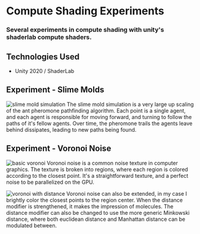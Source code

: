 # Compute Shading Experiments
### Several experiments in compute shading with unity's shaderlab compute shaders.

## Technologies Used
- Unity 2020 / ShaderLab

## Experiment - Slime Molds
![slime mold simulation](https://github.com/Ruchotzke/Compute-Shading/blob/main/docs/Slime%20Mold.gif)
The slime mold simulation is a very large up scaling of the ant pheromone pathfinding algorithm. Each point is a single agent, and each agent is responsible for moving forward, and turning to follow the paths of it's fellow agents. Over time, the pheromone trails the agents leave behind dissipates, leading to new paths being found.

## Experiment - Voronoi Noise
![basic voronoi](https://github.com/Ruchotzke/Compute-Shading/blob/main/docs/Voronoi.gif)
Voronoi noise is a common noise texture in computer graphics. The texture is broken into regions, where each region is colored according to the closest point. It's a straightforward texture, and a perfect noise to be parallelized on the GPU.

![voronoi with distance](https://github.com/Ruchotzke/Compute-Shading/blob/main/docs/voronoi_molecules.gif)
Voronoi noise can also be extended, in my case I brightly color the closest points to the region center. When the distance modifier is strengthened, it makes the impression of molecules.
The distance modifier can also be changed to use the more generic Minkowski distance, where both euclidean distance and Manhattan distance can be modulated between.
